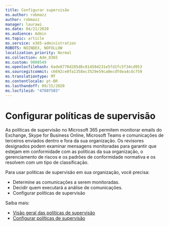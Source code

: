 ```yaml
---
title: Configurar supervisão
ms.author: robmazz
author: robmazz
manager: laurawi
ms.date: 04/21/2020
ms.audience: Admin
ms.topic: article
ms.service: o365-administration
ROBOTS: NOINDEX, NOFOLLOW
localization_priority: Normal
ms.collection: Adm_O365
ms.custom: 9000549
ms.openlocfilehash: 6ade8770d285d6c81458d231e5fd1fc5f34cd953
ms.sourcegitcommit: c6692ce0fa1358ec3529e59ca0ecdfdea4cdc759
ms.translationtype: MT
ms.contentlocale: pt-BR
ms.lasthandoff: 09/15/2020
ms.locfileid: "47807503"
---
```

# <a name="configure-supervision-policies"></a>Configurar políticas de supervisão

As políticas de supervisão no Microsoft 365 permitem monitorar emails do Exchange, Skype for Business Online, Microsoft Teams e comunicações de terceiros enviados dentro e fora da sua organização. Os revisores designados podem examinar mensagens monitoradas para garantir que estejam em conformidade com as políticas da sua organização, o gerenciamento de riscos e os padrões de conformidade normativa e os resolvem com um tipo de classificação.

Para usar políticas de supervisão em sua organização, você precisa:

- Determine as comunicações a serem monitoradas.
- Decidir quem executará a análise de comunicações.
- Configurar políticas de supervisão

Saiba mais:

- [Visão geral das políticas de supervisão](https://docs.microsoft.com/microsoft-365/compliance/supervision-policies)
- [Configurar políticas de supervisão](https://docs.microsoft.com/microsoft-365/compliance/configure-supervision-policies)
